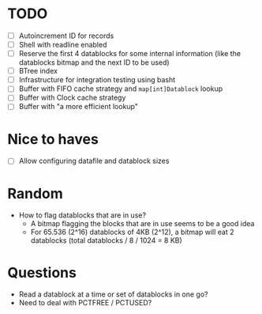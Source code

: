 # TODO

- [ ] Autoincrement ID for records
- [ ] Shell with readline enabled
- [ ] Reserve the first 4 datablocks for some internal information (like the datablocks bitmap and the next ID to be used)
- [ ] BTree index
- [ ] Infrastructure for integration testing using basht
- [ ] Buffer with FIFO cache strategy and `map[int]Datablock` lookup
- [ ] Buffer with Clock cache strategy
- [ ] Buffer with "a more efficient lookup"

# Nice to haves

- [ ] Allow configuring datafile and datablock sizes

# Random

- How to flag datablocks that are in use?
  * A bitmap flagging the blocks that are in use seems to be a good idea
  * For 65.536 (2^16) datablocks of 4KB (2^12), a bitmap will eat 2 datablocks (total datablocks / 8 / 1024 = 8 KB)

# Questions

- Read a datablock at a time or set of datablocks in one go?
- Need to deal with PCTFREE / PCTUSED?
